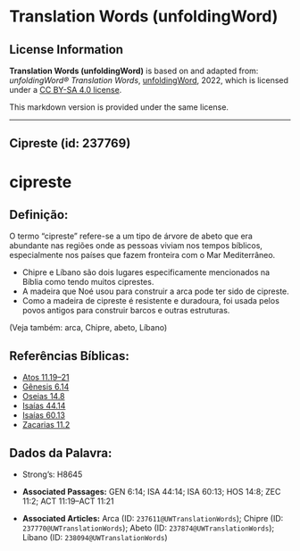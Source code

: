# Translation Words (unfoldingWord)

## License Information

**Translation Words (unfoldingWord)** is based on and adapted from: _unfoldingWord® Translation Words_, [unfoldingWord](https://unfoldingword.org/utw), 2022, which is licensed under a [CC BY-SA 4.0 license](https://creativecommons.org/licenses/by-sa/4.0/legalcode.en).

This markdown version is provided under the same license.



--------------------------------

## Cipreste (id: 237769)

cipreste
========

Definição:
----------

O termo “cipreste” refere\-se a um tipo de árvore de abeto que era abundante nas regiões onde as pessoas viviam nos tempos bíblicos, especialmente nos países que fazem fronteira com o Mar Mediterrâneo.

* Chipre e Líbano são dois lugares especificamente mencionados na Bíblia como tendo muitos ciprestes.
* A madeira que Noé usou para construir a arca pode ter sido de cipreste.
* Como a madeira de cipreste é resistente e duradoura, foi usada pelos povos antigos para construir barcos e outras estruturas.

(Veja também: arca, Chipre, abeto, Líbano)

Referências Bíblicas:
---------------------

* [Atos 11\.19–21](https://ref.ly/Acts11:19-Acts11:21)
* [Gênesis 6\.14](https://ref.ly/Gen6:14)
* [Oseias 14\.8](https://ref.ly/Hos14:8)
* [Isaías 44\.14](https://ref.ly/Isa44:14)
* [Isaías 60\.13](https://ref.ly/Isa60:13)
* [Zacarias 11\.2](https://ref.ly/Zech11:2)

Dados da Palavra:
-----------------

* Strong’s: H8645

* **Associated Passages:** GEN 6:14; ISA 44:14; ISA 60:13; HOS 14:8; ZEC 11:2; ACT 11:19–ACT 11:21
* **Associated Articles:** Arca (ID: `237611@UWTranslationWords`); Chipre (ID: `237770@UWTranslationWords`); Abeto (ID: `237874@UWTranslationWords`); Líbano (ID: `238094@UWTranslationWords`)

